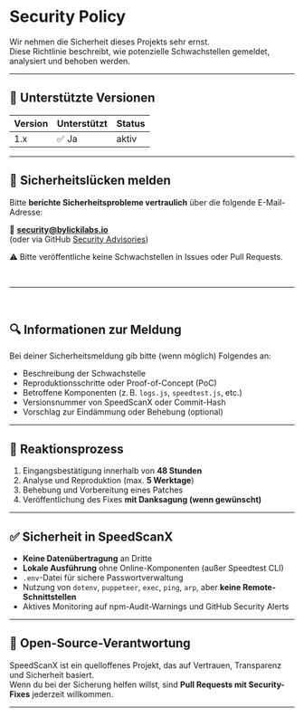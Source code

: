 # Security Policy

Wir nehmen die Sicherheit dieses Projekts sehr ernst.  
Diese Richtlinie beschreibt, wie potenzielle Schwachstellen gemeldet, analysiert und behoben werden.

---

## 📅 Unterstützte Versionen

| Version         | Unterstützt | Status      |
|-----------------|-------------|-------------|
| 1.x             | ✅ Ja        | aktiv       |

---

## 📣 Sicherheitslücken melden

Bitte **berichte Sicherheitsprobleme vertraulich** über die folgende E-Mail-Adresse:

📧 **security@bylickilabs.io**  
(oder via GitHub [Security Advisories](https://github.com/bylickilabs/SpeedScanX/security/advisories))

⚠️ Bitte veröffentliche keine Schwachstellen in Issues oder Pull Requests.

<br>

---

<br>

## 🔍 Informationen zur Meldung

Bei deiner Sicherheitsmeldung gib bitte (wenn möglich) Folgendes an:

- Beschreibung der Schwachstelle
- Reproduktionsschritte oder Proof-of-Concept (PoC)
- Betroffene Komponenten (z. B. `logs.js`, `speedtest.js`, etc.)
- Versionsnummer von SpeedScanX oder Commit-Hash
- Vorschlag zur Eindämmung oder Behebung (optional)

---

## 🔄 Reaktionsprozess

1. Eingangsbestätigung innerhalb von **48 Stunden**
2. Analyse und Reproduktion (max. **5 Werktage**)
3. Behebung und Vorbereitung eines Patches
4. Veröffentlichung des Fixes **mit Danksagung (wenn gewünscht)**

---

## ✅ Sicherheit in SpeedScanX

- **Keine Datenübertragung** an Dritte
- **Lokale Ausführung** ohne Online-Komponenten (außer Speedtest CLI)
- `.env`-Datei für sichere Passwortverwaltung
- Nutzung von `dotenv`, `puppeteer`, `exec`, `ping`, `arp`, aber **keine Remote-Schnittstellen**
- Aktives Monitoring auf npm-Audit-Warnings und GitHub Security Alerts

---

## 🧩 Open-Source-Verantwortung

SpeedScanX ist ein quelloffenes Projekt, das auf Vertrauen, Transparenz und Sicherheit basiert.  
Wenn du bei der Sicherung helfen willst, sind **Pull Requests mit Security-Fixes** jederzeit willkommen.

---
